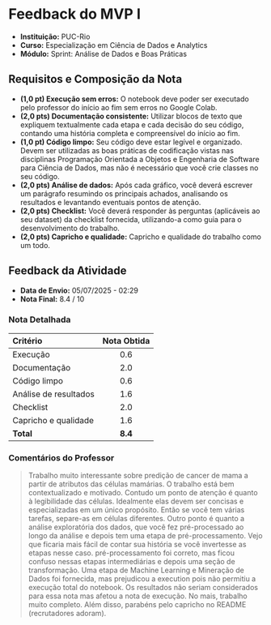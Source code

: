 # Feedback do MVP I

* **Instituição:** PUC-Rio
* **Curso:** Especialização em Ciência de Dados e Analytics
* **Módulo:** Sprint: Análise de Dados e Boas Práticas

## Requisitos e Composição da Nota

* **(1,0 pt) Execução sem erros:** O notebook deve poder ser executado pelo professor do início ao fim sem erros no Google Colab.
* **(2,0 pts) Documentação consistente:** Utilizar blocos de texto que expliquem textualmente cada etapa e cada decisão do seu código, contando uma história completa e compreensível do início ao fim.
* **(1,0 pt) Código limpo:** Seu código deve estar legível e organizado. Devem ser utilizadas as boas práticas de codificação vistas nas disciplinas Programação Orientada a Objetos e Engenharia de Software para Ciência de Dados, mas não é necessário que você crie classes no seu código.
* **(2,0 pts) Análise de dados:** Após cada gráfico, você deverá escrever um parágrafo resumindo os principais achados, analisando os resultados e levantando eventuais pontos de atenção.
* **(2,0 pts) Checklist:** Você deverá responder às perguntas (aplicáveis ao seu dataset) da checklist fornecida, utilizando-a como guia para o desenvolvimento do trabalho.
* **(2,0 pts) Capricho e qualidade:** Capricho e qualidade do trabalho como um todo.

## Feedback da Atividade

* **Data de Envio:** 05/07/2025 - 02:29
* **Nota Final:** 8.4 / 10

### Nota Detalhada

| Critério | Nota Obtida |
| :--- | :---: |
| Execução | 0.6 |
| Documentação | 2.0 |
| Código limpo | 0.6 |
| Análise de resultados | 1.6 |
| Checklist | 2.0 |
| Capricho e qualidade | 1.6 |
| **Total** | **8.4** |

### Comentários do Professor

> Trabalho muito interessante sobre predição de cancer de mama a partir de atributos das células mamárias. O trabalho está bem contextualizado e motivado. Contudo um ponto de atenção é quanto à legibilidade das células. Idealmente elas devem ser concisas e especializadas em um único propósito. Então se você tem várias tarefas, separe-as em células diferentes. Outro ponto é quanto a análise exploratória dos dados, que você fez pré-processado ao longo da análise e depois tem uma etapa de pré-processamento. Vejo que ficaria mais fácil de contar sua história se você invertesse as etapas nesse caso. pré-processamento foi correto, mas ficou confuso nessas etapas intermediárias e depois uma seção de transformação. Uma etapa de Machine Learning e Mineração de Dados foi fornecida, mas prejudicou a execution pois não permitiu a execução total do notebook. Os resultados não seriam considerados para essa nota mas afetou a nota de execução. No mais, trabalho muito completo. Além disso, parabéns pelo capricho no README (recrutadores adoram).
